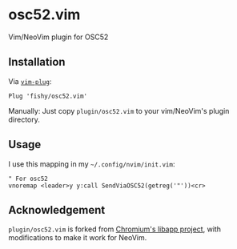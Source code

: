 # osc52.vim

Vim/NeoVim plugin for OSC52

## Installation

Via [`vim-plug`](https://github.com/junegunn/vim-plug):

```vim
Plug 'fishy/osc52.vim'
```

Manually: Just copy `plugin/osc52.vim` to your vim/NeoVim's plugin directory.

## Usage

I use this mapping in my `~/.config/nvim/init.vim`:

```vim
" For osc52
vnoremap <leader>y y:call SendViaOSC52(getreg('"'))<cr>
```

## Acknowledgement

`plugin/osc52.vim` is forked from [Chromium's libapp project][orig-link],
with modifications to make it work for NeoVim.

[orig-link]: https://chromium.googlesource.com/apps/libapps/+/fde205949f9c1316baebd956a869bf754cc7e23f/hterm/etc/osc52.vim
